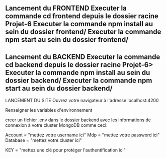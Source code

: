 Lancement du FRONTEND
Executer la commande cd frontend depuis le dossier racine Projet-6
Executer la commande npm install au sein du dossier frontend/
Executer la commande npm start au sein du dossier frontend/
----------------------
Lancement du BACKEND
Executer la commande cd backend depuis le dossier racine Projet-6>
Executer la commande npm install au sein du dossier backend/
Executer la commande npm start au sein du dossier backend/
----------------------
LANCEMENT DU SITE
Ouvrez votre navigateur à l'adresse localhost:4200

Renseigner les variables d'environnement

creer un fichier .env dans le dossier backend  avec les informations de connexion à votre cluster MongoDB comme ceci: 

Account = "mettez votre username ici"
Mdp = "mettez votre password ici"
Database = "mettez votre cluster ici"

KEY = "mettez une clé pour protéger l'authentification ici"




